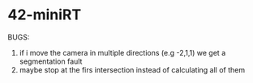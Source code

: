 # 42-miniRT

BUGS:
1. if i move the camera in multiple directions (e.g -2,1,1) we get a segmentation fault
2. maybe stop at the firs intersection instead of calculating all of them